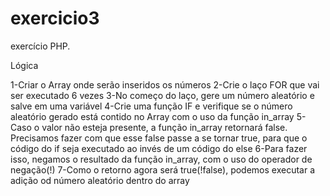# exercicio3
exercício PHP.

Lógica

1-Criar o Array onde serão inseridos os números
2-Crie o laço FOR que vai ser executado 6 vezes
3-No começo do laço, gere um número aleatório e salve em uma variável
4-Crie uma função IF e verifique se o número aleatório gerado está contido no Array com o uso da função in_array
5-Caso o valor não esteja presente, a função in_array retornará false. Precisamos fazer com que esse false passe a se tornar true, para que
o código do if seja executado ao invés de um código do else
6-Para fazer isso, negamos o resultado da função in_array, com o uso do operador de negação(!)
7-Como o retorno agora será true(!false), podemos executar a adição od número aleatório dentro do array
